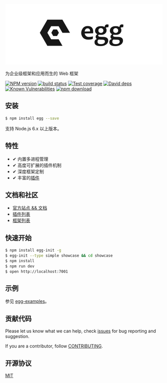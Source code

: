 ![](https://raw.githubusercontent.com/eggjs/egg/master/docs/assets/egg-logo.png)

为企业级框架和应用而生的 Web 框架

[![NPM version][npm-image]][npm-url]
[![build status][travis-image]][travis-url]
[![Test coverage][codecov-image]][codecov-url]
[![David deps][david-image]][david-url]
[![Known Vulnerabilities][snyk-image]][snyk-url]
[![npm download][download-image]][download-url]

[npm-image]: https://img.shields.io/npm/v/egg.svg?style=flat-square
[npm-url]: https://npmjs.org/package/egg
[travis-image]: https://img.shields.io/travis/eggjs/egg.svg?style=flat-square
[travis-url]: https://travis-ci.org/eggjs/egg
[codecov-image]: https://codecov.io/gh/eggjs/egg/branch/master/graph/badge.svg
[codecov-url]: https://codecov.io/gh/eggjs/egg
[david-image]: https://img.shields.io/david/eggjs/egg.svg?style=flat-square
[david-url]: https://david-dm.org/eggjs/egg
[snyk-image]: https://snyk.io/test/npm/egg/badge.svg?style=flat-square
[snyk-url]: https://snyk.io/test/npm/egg
[download-image]: https://img.shields.io/npm/dm/egg.svg?style=flat-square
[download-url]: https://npmjs.org/package/egg

## 安装

```bash
$ npm install egg --save
```

支持 Node.js 6.x 以上版本。

## 特性

- ✔︎ 内置多进程管理
- ✔︎ 高度可扩展的插件机制
- ✔︎ 深度框架定制
- ✔︎ 丰富的[插件](https://eggjs.org/badgeboard/)

## 文档和社区

- [官方站点 && 文档](https://eggjs.org/zh-cn/)
- [插件列表](https://github.com/search?q=topic%3Aegg-plugin&type=Repositories)
- [框架列表](https://github.com/search?q=topic%3Aegg-framework&type=Repositories)

## 快速开始

```bash
$ npm install egg-init -g
$ egg-init --type simple showcase && cd showcase
$ npm install
$ npm run dev
$ open http://localhost:7001
```

## 示例

参见 [egg-examples](https://github.com/eggjs/examples)。

## 贡献代码

Please let us know what we can help, check [issues](https://github.com/eggjs/egg/issues) for bug reporting and suggestion.

If you are a contributor, follow [CONTRIBUTING](CONTRIBUTING.md).

## 开源协议

[MIT](LICENSE)
